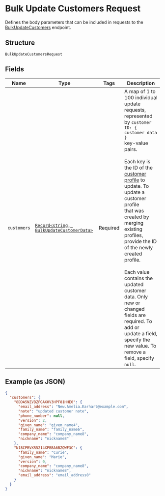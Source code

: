 <!-- Optimized: 2025-10-06 -->
<!-- RPM: 1.6.2.1.1.6.2.1_bulk-update-customers-request_20251006 -->
<!-- Session: E2E RPM DNA Application -->
<!-- AOM: RND (Reggie & Dro) -->
<!-- COI: TECHNOLOGY -->
<!-- RPM: HIGH -->
<!-- ACTION: BUILD -->


# Bulk Update Customers Request

Defines the body parameters that can be included in requests to the
[BulkUpdateCustomers](../../doc/api/customers.md#bulk-update-customers) endpoint.

## Structure

`BulkUpdateCustomersRequest`

## Fields

| Name | Type | Tags | Description |
|  --- | --- | --- | --- |
| `customers` | [`Record<string, BulkUpdateCustomerData>`](../../doc/models/bulk-update-customer-data.md) | Required | A map of 1 to 100 individual update requests, represented by `customer ID: { customer data }`<br>key-value pairs.<br><br>Each key is the ID of the [customer profile](entity:Customer) to update. To update a customer profile<br>that was created by merging existing profiles, provide the ID of the newly created profile.<br><br>Each value contains the updated customer data. Only new or changed fields are required. To add or<br>update a field, specify the new value. To remove a field, specify `null`. |

## Example (as JSON)

```json
{
  "customers": {
    "8DDA5NZVBZFGAX0V3HPF81HHE0": {
      "email_address": "New.Amelia.Earhart@example.com",
      "note": "updated customer note",
      "phone_number": null,
      "version": 2,
      "given_name": "given_name4",
      "family_name": "family_name6",
      "company_name": "company_name8",
      "nickname": "nickname8"
    },
    "N18CPRVXR5214XPBBA6BZQWF3C": {
      "family_name": "Curie",
      "given_name": "Marie",
      "version": 0,
      "company_name": "company_name8",
      "nickname": "nickname8",
      "email_address": "email_address0"
    }
  }
}
```
